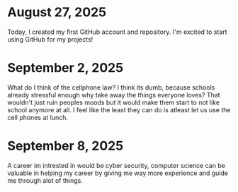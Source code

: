 # August 27, 2025

Today, I created my first GitHub account and repository. I'm excited to start using GitHub for my projects!

# September 2, 2025

What do I think of the cellphone law? I think its dumb, because schools already stressful enough why take away the things everyone loves? That wouldn't just ruin peoples moods but it would make them start to not like school anymore at all. I feel like the least they can do is atleast let us use the cell phones at lunch.

# September 8, 2025

A career im intrested in would be cyber security, computer science can be valuable in helping my career by giving me way more experience and guide me through alot of things.
